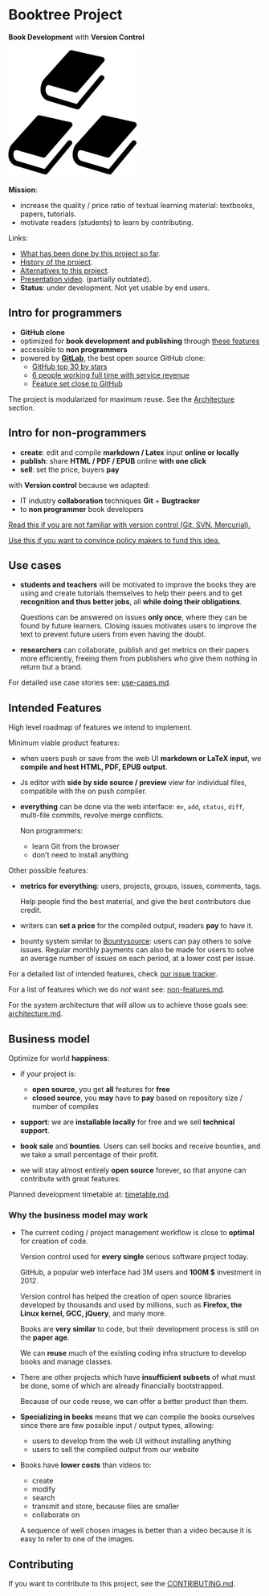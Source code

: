 # Booktree Project

**Book Development** with **Version Control**

<img alt="logo" src="logo.png" width="256"></img>

**Mission**:

- increase the quality / price ratio of textual learning material: textbooks, papers, tutorials.
- motivate readers (students) to learn by contributing.

Links:

- [What has been done by this project so far](achievements.md).
- [History of the project](history.md).
- [Alternatives to this project](alternatives.md).
- [Presentation video](https://www.youtube.com/watch?v=8MA-0_ZWmlY). (partially outdated).
- **Status**: under development. Not yet usable by end users.

## Intro for programmers

-   **GitHub clone**
-   optimized for **book development and publishing** through [these features](#intended-features)
-   accessible to **non programmers**
-   powered by **[GitLab](https://github.com/gitlabhq/gitlabhq)**,
    the best open source GitHub clone:
    - [GitHub top 30 by stars](https://github.com/search?p=3&q=stars%3A%3E10000&ref=searchresults&type=Repositories)
    - [6 people working full time with service revenue](https://www.gitlab.com/about/)
    - [Feature set close to GitHub](https://www.gitlab.com/features/)

The project is modularized for maximum reuse. See the [Architecture](#architecture) section.

## Intro for non-programmers

- **create**: edit and compile **markdown / Latex** input **online or locally**
- **publish**: share **HTML / PDF / EPUB** online **with one click**
- **sell**: set the price, buyers **pay**

with **Version control** because we adapted:

- IT industry **collaboration** techniques **Git** + **Bugtracker**
- to **non programmer** book developers

[Read this if you are not familiar with version control (Git, SVN, Mercurial).](version-control-intro.md)

[Use this if you want to convince policy makers to fund this idea.](politics.md)

## Use cases

-   **students and teachers** will be motivated to improve the books they are using
    and create tutorials themselves to help their peers and to get **recognition and thus better jobs**,
    all **while doing their obligations**.

    Questions can be answered on issues **only once**, where they can be found by future
    learners. Closing issues motivates users to improve the text to prevent future
    users from even having the doubt.

-   **researchers** can collaborate, publish and get metrics on their papers more efficiently,
    freeing them from publishers who give them nothing in return but a brand.

For detailed use case stories see: [use-cases.md](use-cases.md).

## Intended Features

High level roadmap of features we intend to implement.

Minimum viable product features:

-   when users push or save from the web UI **markdown or LaTeX input**,
    we **compile and host HTML, PDF, EPUB output**.

-   Js editor with **side by side source / preview** view for individual files,
    compatible with the on push compiler.

-   **everything** can be done via the web interface:
    `mv`, `add`, `status`, `diff`, multi-file commits, revolve merge conflicts.

    Non programmers:

    - learn Git from the browser
    - don't need to install anything

Other possible features:

-   **metrics for everything**: users, projects, groups, issues, comments, tags.

    Help people find the best material, and give the best contributors due credit.

-   writers can **set a price** for the compiled output, readers **pay** to have it.

-   bounty system similar to [Bountysource](https://www.bountysource.com):
    users can pay others to solve issues. Regular monthly payments can also be made
    for users to solve an average number of issues on each period, at a lower cost per issue.

For a detailed list of intended features, check
[our issue tracker](https://github.com/booktree/booktree/issues?state=open).

For a list of features which we do *not* want see: [non-features.md](non-features.md).

For the system architecture that will allow us to achieve those goals see: [architecture.md](architecture.md).

## Business model

Optimize for world **happiness**:

-   if your project is:

    - **open source**, you get **all** features for **free**
    - **closed source**, you **may** have to **pay** based on repository size / number of compiles

-   **support**: we are **installable locally** for free and we sell **technical support**.

-   **book sale** and **bounties**. Users can sell books and receive bounties,
    and we take a small percentage of their profit.

-   we will stay almost entirely **open source** forever, so that anyone can contribute with great features.

Planned development timetable at: [timetable.md](timetable.md).

### Why the business model may work

-   The current coding / project management workflow is close to **optimal** for creation of code.

    Version control used for **every single** serious software project today.

    GitHub, a popular web interface had 3M users and **100M $** investment in 2012.

    Version control has helped the creation of open source libraries developed by thousands
    and used by millions, such as **Firefox, the Linux kernel, GCC, jQuery**, and many more.

    Books are **very similar** to code, but their development process is still on the **paper age**.

    We can **reuse** much of the existing coding infra structure to develop books and manage classes.

-   There are other projects which have **insufficient subsets** of what must be done,
    some of which are already financially bootstrapped.

    Because of our code reuse, we can offer a better product than them.

-   **Specializing in books** means that we can compile the books ourselves
    since there are few possible input / output types, allowing:

    - users to develop from the web UI without installing anything
    - users to sell the compiled output from our website

-   Books have **lower costs** than videos to:

    - create
    - modify
    - search
    - transmit and store, because files are smaller
    - collaborate on

    A sequence of well chosen images is better than a video because
    it is easy to refer to one of the images.

## Contributing

If you want to contribute to this project, see the [CONTRIBUTING.md](CONTRIBUTING.md).
